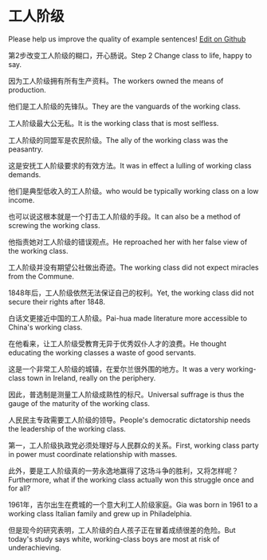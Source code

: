 # 工人阶级

Please help us improve the quality of example sentences! [Edit on Github](https://github.com/jiyushe/jiyu-example-sentence-source/blob/main/chinese/gongrenjieji.md)

<p><span class="chinese">第2步改变工人阶级的糊口，开心肠说。</span><span class="english">Step 2 Change class to life, happy to say.</span></p>

<p><span class="chinese">因为工人阶级拥有所有生产资料。</span><span class="english">The workers owned the means of production.</span></p>

<p><span class="chinese">他们是工人阶级的先锋队。</span><span class="english">They are the vanguards of the working class.</span></p>

<p><span class="chinese">工人阶级最大公无私。</span><span class="english">It is the working class that is most selfless.</span></p>

<p><span class="chinese">工人阶级的同盟军是农民阶级。</span><span class="english">The ally of the working class was the peasantry.</span></p>

<p><span class="chinese">这是安抚工人阶级要求的有效方法。</span><span class="english">It was in effect a lulling of working class demands.</span></p>

<p><span class="chinese">他们是典型低收入的工人阶级。</span><span class="english">who would be typically working class on a low income.</span></p>

<p><span class="chinese">也可以说这根本就是一个打击工人阶级的手段。</span><span class="english">It can also be a method of screwing the working class.</span></p>

<p><span class="chinese">他指责她对工人阶级的错误观点。</span><span class="english">He reproached her with her false view of the working class.</span></p>

<p><span class="chinese">工人阶级并没有期望公社做出奇迹。</span><span class="english">The working class did not expect miracles from the Commune.</span></p>

<p><span class="chinese">1848年后，工人阶级依然无法保证自己的权利。</span><span class="english">Yet, the working class did not secure their rights after 1848.</span></p>

<p><span class="chinese">白话文更接近中国的工人阶级。</span><span class="english">Pai-hua made literature more accessible to China's working class.</span></p>

<p><span class="chinese">在他看来，让工人阶级受教育无异于优秀奴仆人才的浪费。</span><span class="english">He thought educating the working classes a waste of good servants.</span></p>

<p><span class="chinese">这是一个非常工人阶级的城镇，在爱尔兰很外围的地方。</span><span class="english">It was a very working-class town in Ireland, really on the periphery.</span></p>

<p><span class="chinese">因此，普选制是测量工人阶级成熟性的标尺。</span><span class="english">Universal suffrage is thus the gauge of the maturity of the working class.</span></p>

<p><span class="chinese">人民民主专政需要工人阶级的领导。</span><span class="english">People's democratic dictatorship needs the leadership of the working class.</span></p>

<p><span class="chinese">第一，工人阶级执政党必须处理好与人民群众的关系。</span><span class="english">First, working class party in power must coordinate relationship with masses.</span></p>

<p><span class="chinese">此外，要是工人阶级真的一劳永逸地赢得了这场斗争的胜利，又将怎样呢？</span><span class="english">Furthermore, what if the working class actually won this struggle once and for all?</span></p>

<p><span class="chinese">1961年，吉尔出生在费城的一个意大利工人阶级家庭。</span><span class="english">Gia was born in 1961 to a working class Italian family and grew up in Philadelphia.</span></p>

<p><span class="chinese">但是现今的研究表明，工人阶级的白人孩子正在冒着成绩很差的危险。</span><span class="english">But today's study says white, working-class boys are most at risk of underachieving.</span></p>

